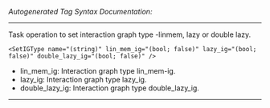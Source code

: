 _Autogenerated Tag Syntax Documentation:_

---
Task operation to set interaction graph type -linmem, lazy or double lazy.

```
<SetIGType name="(string)" lin_mem_ig="(bool; false)" lazy_ig="(bool; false)" double_lazy_ig="(bool; false)" />
```

-   lin_mem_ig: Interaction graph type lin_mem-ig.
-   lazy_ig: Interaction graph type lazy_ig.
-   double_lazy_ig: Interaction graph type double_lazy_ig.

---
